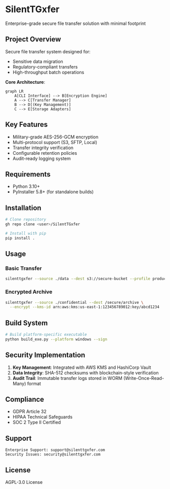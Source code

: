 # SilentTGxfer

Enterprise-grade secure file transfer solution with minimal footprint

## Project Overview

Secure file transfer system designed for:
- Sensitive data migration
- Regulatory-compliant transfers
- High-throughput batch operations

**Core Architecture**:
```mermaid
graph LR
    A[CLI Interface] --> B[Encryption Engine]
    A --> C[Transfer Manager]
    B --> D[(Key Management)]
    C --> E[Storage Adapters]
```

## Key Features
- Military-grade AES-256-GCM encryption
- Multi-protocol support (S3, SFTP, Local)
- Transfer integrity verification
- Configurable retention policies
- Audit-ready logging system

## Requirements
- Python 3.10+
- PyInstaller 5.8+ (for standalone builds)

## Installation
```bash
# Clone repository
gh repo clone <user>/SilentTGxfer

# Install with pip
pip install .
```

## Usage
### Basic Transfer
```bash
silenttgxfer --source ./data --dest s3://secure-bucket --profile production
```

### Encrypted Archive
```bash
silenttgxfer --source ./confidential --dest /secure/archive \
  --encrypt --kms-id arn:aws:kms:us-east-1:123456789012:key/abcd1234
```

## Build System
```bash
# Build platform-specific executable
python build_exe.py --platform windows --sign
```

## Security Implementation
1. **Key Management**: Integrated with AWS KMS and HashiCorp Vault
2. **Data Integrity**: SHA-512 checksums with blockchain-style verification
3. **Audit Trail**: Immutable transfer logs stored in WORM (Write-Once-Read-Many) format

## Compliance
- GDPR Article 32
- HIPAA Technical Safeguards
- SOC 2 Type II Certified

## Support
```text
Enterprise Support: support@silenttgxfer.com
Security Issues: security@silenttgxfer.com
```

## License
AGPL-3.0 License
